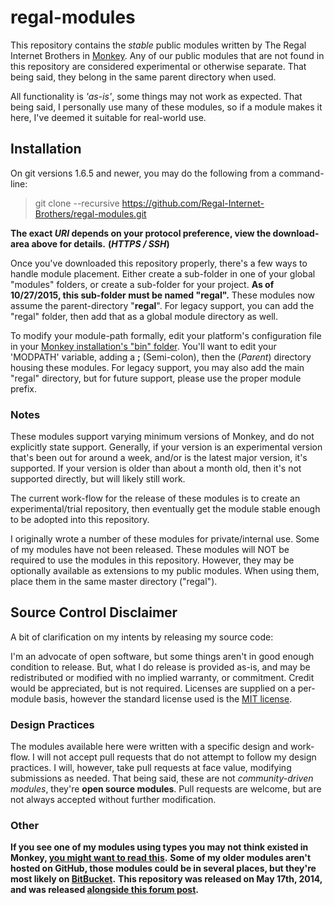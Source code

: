 regal-modules
=======

This repository contains the *stable* public modules written by The Regal Internet Brothers in [Monkey](https://github.com/blitz-research/monkey). Any of our public modules that are not found in this repository are considered experimental or otherwise separate. That being said, they belong in the same parent directory when used.

All functionality is *'as-is'*, some things may not work as expected. That being said, I personally use many of these modules, so if a module makes it here, I've deemed it suitable for real-world use.

## Installation
On git versions 1.6.5 and newer, you may do the following from a command-line:
> git clone --recursive https://github.com/Regal-Internet-Brothers/regal-modules.git

**The exact *URI* depends on your protocol preference, view the download-area above for details.** **(***HTTPS / SSH***)**

Once you've downloaded this repository properly, there's a few ways to handle module placement. Either create a sub-folder in one of your global "modules" folders, or create a sub-folder for your project. **As of 10/27/2015, this sub-folder must be named "regal".** These modules now assume the parent-directory "**regal**". For legacy support, you can add the "regal" folder, then add that as a global module directory as well.

To modify your module-path formally, edit your platform's configuration file in your [Monkey installation's "bin" folder](https://github.com/blitz-research/monkey/tree/develop/bin). You'll want to edit your 'MODPATH' variable, adding a **;** (Semi-colon), then the (*Parent*) directory housing these modules. For legacy support, you may also add the main "regal" directory, but for future support, please use the proper module prefix.

### Notes

These modules support varying minimum versions of Monkey, and do not explicitly state support. Generally, if your version is an experimental version that's been out for around a week, and/or is the latest major version, it's supported. If your version is older than about a month old, then it's not supported directly, but will likely still work.

The current work-flow for the release of these modules is to create an experimental/trial repository, then eventually get the module stable enough to be adopted into this repository.

I originally wrote a number of these modules for private/internal use. Some of my modules have not been released. These modules will NOT be required to use the modules in this repository. However, they may be optionally available as extensions to my public modules. When using them, place them in the same master directory ("regal").

## Source Control Disclaimer

A bit of clarification on my intents by releasing my source code:

I'm an advocate of open software, but some things aren't in good enough condition to release. But, what I do release is provided as-is, and may be redistributed or modified with no implied warranty, or commitment. Credit would be appreciated, but is not required. Licenses are supplied on a per-module basis, however the standard license used is the [MIT license](https://en.wikipedia.org/wiki/MIT_License).

### Design Practices

The modules available here were written with a specific design and work-flow. I will not accept pull requests that do not attempt to follow my design practices. I will, however, take pull requests at face value, modifying submissions as needed. That being said, these are not *community-driven modules*, they're **open source modules**. Pull requests are welcome, but are not always accepted without further modification.

### Other

**If you see one of my modules using types you may not think existed in Monkey, [you might want to read this](https://github.com/Regal-Internet-Brothers/typetool/blob/master/README.md).**
**Some of my older modules aren't hosted on GitHub, those modules could be in several places, but they're most likely on [BitBucket](https://bitbucket.org/ImmutableOctet).**
**This repository was released on May 17th, 2014, and was released [alongside this forum post](http://www.monkey-x.com/Community/posts.php?topic=8506&post=93769).**
